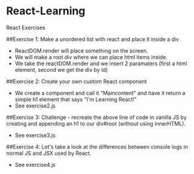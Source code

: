 # React-Learning
React Exercises

##Exercise 1: Make a unordered list with react and place it inside a div

- ReactDOM.render will place something on the screen.
- We will make a root div where we can place html items inside.
- We take the reactDOM.render and we insert 2 paramaters (first a html element, second we get the div by id)


##Exercise 2: Create your own custom React component

- We create a component and call it "Maincontent" and have it return a simple h1 element that says "I'm Learning React!"
- See exercise2.js 

##Exercise 3: Challenge - recreate the above line of code in vanilla JS by creating and
appending an h1 to our div#root (without using innerHTML).

- See exercise3.js

##Exercise 4: Let's take a look at the differences between console logs in normal JS and JSX used by React.

- See exercise4.js